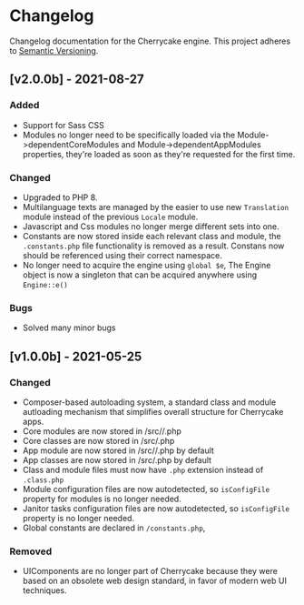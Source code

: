 # Changelog
Changelog documentation for the Cherrycake engine. This project adheres to [Semantic Versioning](https://semver.org/spec/v2.0.0.html).

## [v2.0.0b] - 2021-08-27
### Added
- Support for Sass CSS
- Modules no longer need to be specifically loaded via the Module->dependentCoreModules and Module->dependentAppModules properties, they're loaded as soon as they're requested for the first time.
### Changed
- Upgraded to PHP 8.
- Multilanguage texts are managed by the easier to use new `Translation` module instead of the previous `Locale` module.
- Javascript and Css modules no longer merge different sets into one.
- Constants are now stored inside each relevant class and module, the `.constants.php` file functionality is removed as a result. Constans now should be referenced using their correct namespace.
- No longer need to acquire the engine using `global $e`, The Engine object is now a singleton that can be acquired anywhere using `Engine::e()`
### Bugs
- Solved many minor bugs

## [v1.0.0b] - 2021-05-25
### Changed
- Composer-based autoloading system, a standard class and module autloading mechanism that simplifies overall structure for Cherrycake apps.
- Core modules are now stored in <Engine dir>/src/<Module name>/<Module name>.php
- Core classes are now stored in <Engine dir>/src/<Class name>.php
- App module are now stored in <App dir>/src/<Module name>/<Module name>.php by default
- App classes are now stored in <App dir>/src/<Class name>.php by default
- Class and module files must now have `.php` extension instead of `.class.php`
- Module configuration files are now autodetected, so `isConfigFile` property for modules is no longer needed.
- Janitor tasks configuration files are now autodetected, so `isConfigFile` property is no longer needed.
- Global constants are declared in `/constants.php`,
### Removed
- UIComponents are no longer part of Cherrycake because they were based on an obsolete web design standard, in favor of modern web UI techniques.
